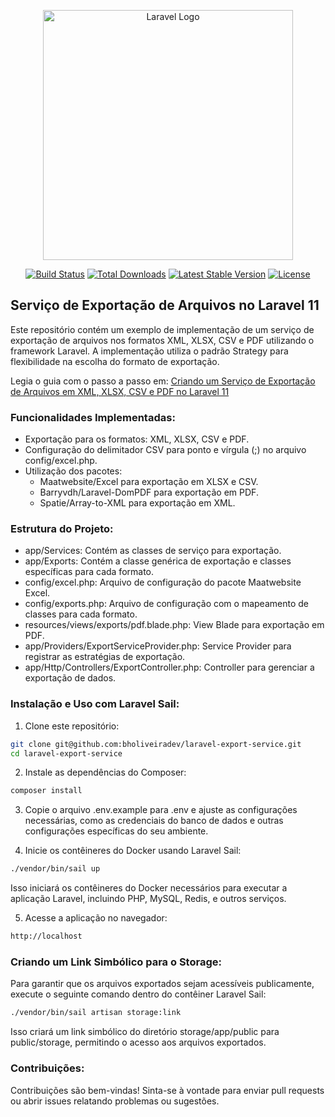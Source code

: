 <p align="center"><a href="https://laravel.com" target="_blank"><img src="https://raw.githubusercontent.com/laravel/art/master/logo-lockup/5%20SVG/2%20CMYK/1%20Full%20Color/laravel-logolockup-cmyk-red.svg" width="400" alt="Laravel Logo"></a></p>

<p align="center">
<a href="https://github.com/laravel/framework/actions"><img src="https://github.com/laravel/framework/workflows/tests/badge.svg" alt="Build Status"></a>
<a href="https://packagist.org/packages/laravel/framework"><img src="https://img.shields.io/packagist/dt/laravel/framework" alt="Total Downloads"></a>
<a href="https://packagist.org/packages/laravel/framework"><img src="https://img.shields.io/packagist/v/laravel/framework" alt="Latest Stable Version"></a>
<a href="https://packagist.org/packages/laravel/framework"><img src="https://img.shields.io/packagist/l/laravel/framework" alt="License"></a>
</p>

## Serviço de Exportação de Arquivos no Laravel 11

Este repositório contém um exemplo de implementação de um serviço de exportação de arquivos nos formatos XML, XLSX, CSV e PDF utilizando o framework Laravel. A implementação utiliza o padrão Strategy para flexibilidade na escolha do formato de exportação.

Legia o guia com o passo a passo em: [Criando um Serviço de Exportação de Arquivos em XML, XLSX, CSV e PDF no Laravel 11](https://boliveiradev.medium.com/criando-um-servi%C3%A7o-de-exporta%C3%A7%C3%A3o-de-arquivos-em-xml-xlsx-csv-e-pdf-no-laravel-11-652ea2014a06)

### Funcionalidades Implementadas:

- Exportação para os formatos: XML, XLSX, CSV e PDF.
- Configuração do delimitador CSV para ponto e vírgula (;) no arquivo config/excel.php.
- Utilização dos pacotes:
    - Maatwebsite/Excel para exportação em XLSX e CSV.
    - Barryvdh/Laravel-DomPDF para exportação em PDF.
    - Spatie/Array-to-XML para exportação em XML.

### Estrutura do Projeto:

- app/Services: Contém as classes de serviço para exportação.
- app/Exports: Contém a classe genérica de exportação e classes específicas para cada formato.
- config/excel.php: Arquivo de configuração do pacote Maatwebsite Excel.
- config/exports.php: Arquivo de configuração com o mapeamento de classes para cada formato.
- resources/views/exports/pdf.blade.php: View Blade para exportação em PDF.
- app/Providers/ExportServiceProvider.php: Service Provider para registrar as estratégias de exportação.
- app/Http/Controllers/ExportController.php: Controller para gerenciar a exportação de dados.

### Instalação e Uso com Laravel Sail:

1. Clone este repositório:

```sh
git clone git@github.com:bholiveiradev/laravel-export-service.git
cd laravel-export-service
```
2. Instale as dependências do Composer:

```sh
composer install
```

3. Copie o arquivo .env.example para .env e ajuste as configurações necessárias, como as credenciais do banco de dados e outras configurações específicas do seu ambiente.

4. Inicie os contêineres do Docker usando Laravel Sail:

```sh
./vendor/bin/sail up
```

Isso iniciará os contêineres do Docker necessários para executar a aplicação Laravel, incluindo PHP, MySQL, Redis, e outros serviços.

5. Acesse a aplicação no navegador:

```txt
http://localhost
```

### Criando um Link Simbólico para o Storage:

Para garantir que os arquivos exportados sejam acessíveis publicamente, execute o seguinte comando dentro do contêiner Laravel Sail:

```sh
./vendor/bin/sail artisan storage:link
```
Isso criará um link simbólico do diretório storage/app/public para public/storage, permitindo o acesso aos arquivos exportados.

### Contribuições:

Contribuições são bem-vindas! Sinta-se à vontade para enviar pull requests ou abrir issues relatando problemas ou sugestões.

